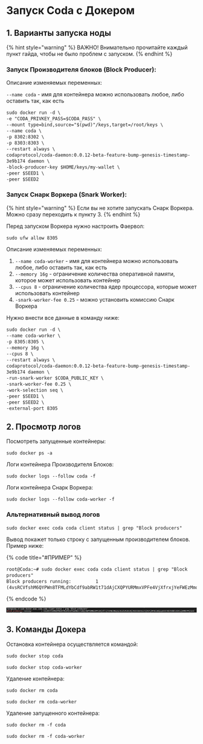 # Запуск Coda с Докером

## 1. Варианты запуска ноды

{% hint style="warning" %}
ВАЖНО! Внимательно прочитайте каждый пункт гайда, чтобы не было проблем с запуском.
{% endhint %}

### Запуск Производителя блоков \(Block Producer\):

Описание изменяемых переменных:

`--name coda` - имя для контейнера можно использовать любое, либо оставить так, как есть

```text
sudo docker run -d \
-e "CODA_PRIVKEY_PASS=$CODA_PASS" \
--mount type=bind,source="$(pwd)"/keys,target=/root/keys \
--name coda \
-p 8302:8302 \
-p 8303:8303 \
--restart always \
codaprotocol/coda-daemon:0.0.12-beta-feature-bump-genesis-timestamp-3e9b174 daemon \
-block-producer-key $HOME/keys/my-wallet \
-peer $SEED1 \
-peer $SEED2
```

### Запуск Снарк Воркера \(Snark Worker\):

{% hint style="warning" %}
Если вы не хотите запускать Снарк Воркера. Можно сразу переходить к пункту 3.
{% endhint %}

Перед запуском Воркера нужно настроить Фаервол:

```text
sudo ufw allow 8305
```

Описание изменяемых переменных:

1. `--name coda-worker` - имя для контейнера можно использовать любое, либо оставить так, как есть
2. `--memory 16g` - ограничение количества оперативной памяти, которое может использовать контейнер
3. `--cpus 8` - ограничение количества ядер процессора, которые может использовать контейнер
4. `-snark-worker-fee 0.25` - можно установить комиссию Снарк Воркера

Нужно внести все данные в команду ниже:

```text
sudo docker run -d \
--name coda-worker \
-p 8305:8305 \
--memory 16g \
--cpus 8 \
--restart always \
codaprotocol/coda-daemon:0.0.12-beta-feature-bump-genesis-timestamp-3e9b174 daemon \
-run-snark-worker $CODA_PUBLIC_KEY \
-snark-worker-fee 0.25 \
-work-selection seq \
-peer $SEED1 \
-peer $SEED2 \
-external-port 8305
```

## 2. Просмотр логов

Посмотреть запущенные контейнеры:

```text
sudo docker ps -a
```

Логи контейнера Производителя Блоков:

```text
sudo docker logs --follow coda -f
```

Логи контейнера Снарк Воркера:

```text
sudo docker logs --follow coda-worker -f
```

### Альтернативный вывод логов

```text
sudo docker exec coda coda client status | grep "Block producers"
```

Вывод покажет только строку с запущенным производителем блоков. Пример ниже:

{% code title="\#ПРИМЕР" %}
```text
root@Coda:~# sudo docker exec coda coda client status | grep "Block producers"
Block producers running:         1 (4vsRCVfshM6QYPWn8TFMLdYbCdf9abRW1t71dAjCXQPYURMmxVPFe4VjXfrxjYeFWEzMmqTpc8suhsRvA51NjvRe6rmWv9eerUjRJFjdRTWcoBdyuyDnGC3GbtKdWhv5b9CajERMD7PHj3z4)
```
{% endcode %}

![](../../.gitbook/assets/image.png)

## 3. Команды Докера

Остановка контейнера осуществляется командой:

```text
sudo docker stop coda
```

```text
sudo docker stop coda-worker
```

Удаление контейнера:

```text
sudo docker rm coda
```

```text
sudo docker rm coda-worker
```

Удаление запущенного контейнера:

```text
sudo docker rm -f coda
```

```text
sudo docker rm -f coda-worker
```

